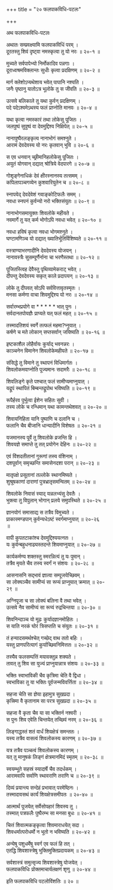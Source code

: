 +++
title = "२० फलपाकविधि-पटलः"

+++
  
  
  
अथ फलपाकविधि-पटलः  
  
अथातः सम्प्रवक्ष्यामि फलपाकविधिं परम् ।  
दूरतस्तु शिवं दृष्ट्वा नमस्कृत्वा तु यो नरः ॥ २०-१ ॥  
  
मुच्यते सर्वपापेभ्यो निर्मोकादिव पन्नगाः ।  
दूराध्वश्रमविक्लान्तः सुधीः कृत्वा प्रदक्षिणम् ॥ २०-२ ॥  
  
मार्ग क्लेशोऽप्यथेशाय भवेत् पापानि नश्यति ।  
जनैः पृष्ठानु यातोऽत्र भूलोके तु स जीवति ॥ २०-३ ॥  
  
उत्सवे बलिकाले तु यथा कुर्वन् प्रदक्षिणम् ।  
पदे पदेऽश्वमेऽथस्य फलं प्राप्नोति मानवः ॥ २०-४ ॥  
  
यथा कृत्वा नमस्कारं तथा लोकेसु पूजितः ।  
जलपुष्पं सुपुष्पं वा देवमुद्दिश्य निक्षिपेत् ॥ २०-५ ॥  
  
नानापुष्पैरलङ्कृत्य नानाभोगं समश्नुते ।  
आरामं देवदेवस्य यो नरः कृतवान् भुवि ॥ २०-६ ॥  
  
स एव धनवान् च्छ्रीमानिहलोकेसु पूजितः ।  
अयुतं योगवान् दद्यात् श्रोत्रिये वेदपारगे ॥ २०-७ ॥  
  
गोशृङ्गेनाधिकं देवं क्षीरस्नानस्य तत्समम् ।  
कपिलापञ्चगव्येन कुशवारियुतेन च ॥ २०-८ ॥  
  
स्नापयेद् देवदेवेशं गवाङ्कोटिफलैः समम् ।  
नवधा स्नपनं कुर्वन्यो नरो भक्तिसंयुतः ॥ २०-९ ॥  
  
नानाभोगसमायुक्तः शिवलोके महीयते ।  
नवमार्गे तु यत् कर्म भोगोऽपि नवधा भवेत् ॥ २०-१० ॥  
  
नवधा हविषं कृत्वा नवधा भोगमश्नुते ।  
घण्टामणिञ्च यो दद्यात् ख्यातिर्भूतिर्विशिष्यते ॥ २०-११ ॥  
  
वस्त्राण्याभरणादीनि देवदेवस्य योजयन् ।  
नानावस्त्रैः सुसम्पूर्णैर्नाना चा भरणैस्तथा ॥ २०-१२ ॥  
  
पूजितस्त्विह देवैस्तु पृथिव्यामेकराट् भवेत् ।  
दीपन्तु देवदेवस्य सकृत् काले प्रदापयन् ॥ २०-१३ ॥  
  
लोके तु दीपवत् सोऽपि सर्ववित्तावृतस्मृतः ।  
मनसा कर्मणा वाचा शिवमुद्दिश्य यो नरः ॥ २०-१४ ॥  
  
सर्वारम्भप्रयोगे वा * * * * * भात् पुनः ।  
सर्वदानतपोयज्ञैः प्राप्यते यत् फलं महत् ॥ २०-१५ ॥  
  
तस्मादतिशयं स्वर्गे तत्फलं महमा?प्नुयात् ।  
कर्षणे च मते लोकान् सप्तसर्वान् जयिष्यति ॥ २०-१६ ॥  
  
इष्टकाशैल लोहैर्वायः कुर्याद् भवनन्नरः ।  
काञ्चनेन विमानेन शिवलोकेमहीयते ॥ २०-१७ ॥  
  
संसिद्धे तु विमाने तु स्थापनं विधिमार्गतः ।  
शिवलोकमवाप्नोति पूज्यमानः सदामरैः ॥ २०-१८ ॥  
  
शिवलिङ्गे कृते पश्चात् फलं सामीप्यमाप्नुयात् ।  
यद्रूपं स्थापितं बिम्बन्तद्रूपोथ भविष्यति ॥ २०-१९ ॥  
  
रूपैर्हरव पुर्भूत्वा ईशेन सहितः सुवी ।  
तस्य लोके च रन्धिमान् यथा कामन्तथेशवत् ॥ २०-२० ॥  
  
शिवायनिहिता यानि पुष्पाणि च दलानि च ।  
फलानि चैव बीजानि धान्यादीनि विशेषतः ॥ २०-२१ ॥  
  
यजमानस्य पूर्वे तु शिवलोके व्रजन्ति हि ।  
शिवयज्ञे समाप्ते तु तत् प्रयोगेन देहिनः ॥ २०-२२ ॥  
  
एवं विंशदतीतानां गुरूणां तस्य वंशिनाम् ।  
दशपूर्वान् समृच्छन्ति समासेनदशा परान् ॥ २०-२३ ॥  
  
मातृपक्षे प्रसूतानां तल्लोके स्थानमिष्यते ।  
शुश्रूषकाणां दाराणां पुत्रभ्रातृसमन्वितम् ॥ २०-२४ ॥  
  
शिवलोके निवासं स्याद् यन्नलभ्यंसु देवतैः ।  
भुक्त्वा तु विपुलान् भोगान् प्रलये समुपस्थिते ॥ २०-२५ ॥  
  
ज्ञानयोगं समासाद्य स तत्रैव विमुच्यते ।  
प्राकारमण्डपान् कुर्वन्यधेऽष्टं स्वर्गमाप्नुयात् ॥ २०-२६   
॥  
  
वापी कुपतटाकांश्च देवमुद्दिश्ययत्नतः ।  
यः कुर्वन्बहुधनाढ्यस्तदन्ते शिवमाप्नुयात् ॥ २०-२७ ॥  
  
कार्यकर्मण्य शक्तस्तु स्मरन्नित्यं तु यः पुमान् ।  
तत्रैव मृयते चैव तस्य स्वर्गं न संशयः ॥ २०-२८ ॥  
  
आसनासनि सद्भावं ज्ञात्वा सम्पूजयेच्छिवम् ।  
सा लोक्यञ्चैव सामीप्यं सा रूप्यं प्राप्नुयात् क्रमात् ॥ २०-  
२९ ॥  
  
अग्निपूजा च सा लोक्यं बलिना वै तथा भवेत् ।  
उत्सवे नैव सामीप्यं सा रूप्यं रुद्रचिन्तया ॥ २०-३० ॥  
  
शिवनिन्दाञ्च यो मूढः कुर्यादज्ञानमोहितः ।  
स याति नरकं घोरं त्रिसप्तति च संयुतः ॥ २०-३१ ॥  
  
तं हन्यादसमर्थश्चेत् गच्छेद् वाथ ततो बहिः ।  
यस्तु प्राणपरित्यागं कुर्याच्छिवनिमित्ततः ॥ २०-३२ ॥  
  
तस्यैव फलसम्पत्तिं मयावक्तुन्न शक्यते ।  
तावत् तु शिव सा युज्यं प्राप्नुयान्नात्र संशयः ॥ २०-३३ ॥  
  
भक्तिः स्वाभाविकी चैव कृत्रिमा चेति वै द्विधा ।  
स्वभाविका तु या भक्तिः पूर्वजन्मविवर्त्तिता ॥ २०-३४ ॥  
  
सहजा चेति सा ज्ञेया इहामुत्र सुखप्रदा ।  
कृत्त्रिमा वै कृतानाम सा परत्र सुखप्रदा ॥ २०-३५ ॥  
  
सहजा वै कृता चैव या सा भक्तिर्न नश्वरी ।  
स पुनः शिव एवेति चिन्तयेत् तच्छिवं नरम् ॥ २०-३६ ॥  
  
लिङ्गाद्धस्तं शतं वार्धं शिवक्षेत्रं समन्ततः ।  
यस्य तत्रैव वासत्वं शिवलोकस्य कारणम् ॥ २०-३७ ॥  
  
यत्र तत्रैव पञ्चत्वं शिवलोकस्य कारणम् ।  
यत् तु मानुषकं लिङ्गं क्षेत्रमानमिदं स्मृतम् ॥ २०-३८ ॥  
  
स्वयम्भूते सहस्रं स्यादार्षे चैव तदर्धकम् ।  
आरामवापि सर्वाणि स्थावराणि तराणि च ॥ २०-३९ ॥  
  
दिव्यं प्रयान्त्य सन्देहं प्रभावात् परमेष्ठिनः ।  
तस्मादावसथं कार्यं शिवक्षेत्रसमीपतः ॥ २०-४० ॥  
  
आत्मार्थं पूजयेत् सर्वेसोपहारं शिवस्य तु ।  
तस्मात् पत्रफलैः पुष्पैरम्भ सा मनसा बुधः ॥ २०-४१ ॥  
  
चित्तं शिवात्मकङ्कृत्वा शिवमाराधयेत् सदा ।  
शिवधर्मात्परोधर्मो न भूतो न भविष्यति ॥ २०-४२ ॥  
  
अन्येषु पशुधर्मेषु स्वर्ग एव फलं हि तत् ।  
एतद्धि शिवशास्त्रेषु भुक्तिमुक्तिप्रदायकम् ॥ २०-४३ ॥  
  
सर्वशास्त्रं समुत्सृज्य शिवशास्त्रेषु योजयेत् ।  
फलपाकविधिः प्रोक्तमाचार्यलक्षणं शृणु ॥ २०-४४ ॥  
  
इति फलपाकविधि पटलोविंशतिः ॥ २० ॥  
  
  
